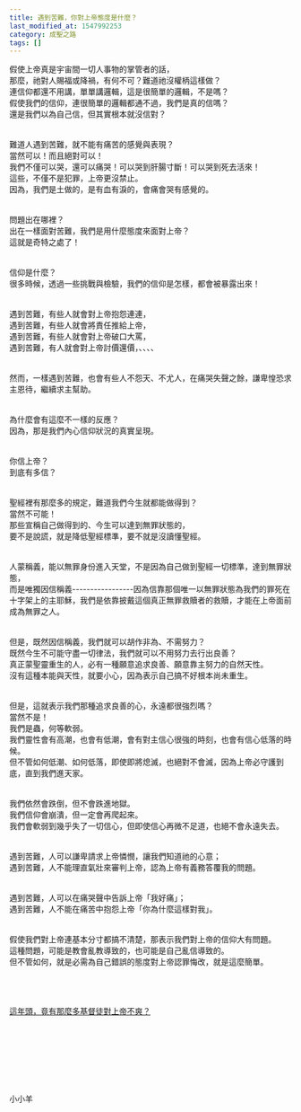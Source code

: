 ```yaml
---
title: 遇到苦難，你對上帝態度是什麼？
last_modified_at: 1547992253
category: 成聖之路
tags: []
---
```


<p>假使上帝真是宇宙間一切人事物的掌管者的話，<br/>那麼，祂對人賜福或降禍，有何不可？難道祂沒權柄這樣做？<br/><!--more-->連信仰都還不用講，單單講邏輯，這是很簡單的邏輯，不是嗎？<br/>假使我們的信仰，連很簡單的邏輯都通不過，我們是真的信嗎？<br/>還是我們以為自己信，但其實根本就沒信對？<br/><br/><br/>難道人遇到苦難，就不能有痛苦的感覺與表現？<br/>當然可以！而且絕對可以！<br/>我們不僅可以哭，還可以痛哭！可以哭到肝腸寸斷！可以哭到死去活來！<br/>這些，不僅不是犯罪，上帝更沒禁止。<br/>因為，我們是土做的，是有血有淚的，會痛會哭有感覺的。<br/><br/><br/>問題出在哪裡？<br/>出在一樣面對苦難，我們是用什麼態度來面對上帝？<br/>這就是奇特之處了！<br/><br/><br/>信仰是什麼？<br/>很多時候，透過一些挑戰與檢驗，我們的信仰是怎樣，都會被暴露出來！<br/><br/><br/>遇到苦難，有些人就會對上帝抱怨連連，<br/>遇到苦難，有些人就會將責任推給上帝，<br/>遇到苦難，有些人就會對上帝破口大罵，<br/>遇到苦難，有人就會對上帝討價還價，、、、、<br/><br/><br/>然而，一樣遇到苦難，也會有些人不怨天、不尤人，在痛哭失聲之餘，謙卑惶恐求主恩待，繼續求主幫助。<br/><br/><br/>為什麼會有這麼不一樣的反應？<br/>因為，那是我們內心信仰狀況的真實呈現。<br/><br/><br/>你信上帝？<br/>到底有多信？<br/><br/><br/>聖經裡有那麼多的規定，難道我們今生就都能做得到？<br/>當然不可能！<br/>那些宣稱自己做得到的、今生可以達到無罪狀態的，<br/>要不是說謊，就是降低聖經標準，要不就是沒讀懂聖經。<br/><br/><br/>人蒙稱義，能以無罪身份進入天堂，不是因為自己做到聖經一切標準，達到無罪狀態，<br/>而是唯獨因信稱義-----------------因為信靠那個唯一以無罪狀態為我們的罪死在十字架上的主耶穌，我們是依靠披戴這個真正無罪救贖者的救贖，才能在上帝面前成為無罪之人。<br/><br/><br/>但是，既然因信稱義，我們就可以胡作非為、不需努力？<br/>既然今生不可能守盡一切律法，我們就可以不用努力去行出良善？<br/>真正蒙聖靈重生的人，必有一種願意追求良善、願意靠主努力的自然天性。<br/>沒有這種本能與天性，就要小心，因為表示自己搞不好根本尚未重生。<br/><br/><br/>但是，這就表示我們那種追求良善的心，永遠都很強烈嗎？<br/>當然不是！<br/>我們是蟲，何等軟弱。<br/>我們靈性會有高潮，也會有低潮，會有對主信心很強的時刻，也會有信心低落的時候。<br/>但不管如何低潮、如何低落，即使即將熄滅，也絕對不會滅，因為上帝必守護到底，直到我們進天家。<br/><br/><br/>我們依然會跌倒，但不會跌進地獄。<br/>我們信仰會崩潰，但一定會再爬起來。<br/>我們會軟弱到幾乎失了一切信心，但即使信心再微不足道，也絕不會永遠失去。<br/><br/><br/>遇到苦難，人可以謙卑請求上帝憐憫，讓我們知道祂的心意；<br/>遇到苦難，人不能理直氣壯來審判上帝，認為上帝有義務答覆我的問題。<br/><br/><br/>遇到苦難，人可以在痛哭聲中告訴上帝「我好痛」；<br/>遇到苦難，人不能在痛苦中抱怨上帝「你為什麼這樣對我」。<br/><br/><br/>假使我們對上帝連基本分寸都搞不清楚，那表示我們對上帝的信仰大有問題。<br/>這種問題，可能是教會亂教導致的，也可能是自己亂信導致的。<br/>但不管如何，就是必需為自己錯誤的態度對上帝認罪悔改，就是這麼簡單。<br/><br/><br/><br/><br/><a href="/posts/269195012">這年頭，竟有那麼多基督徒對上帝不爽？</a><br/><br/><br/><br/><br/><br/><br/><br/><br/>小小羊<br/><br/><br/><br/><br/><br/><br/>
</p>